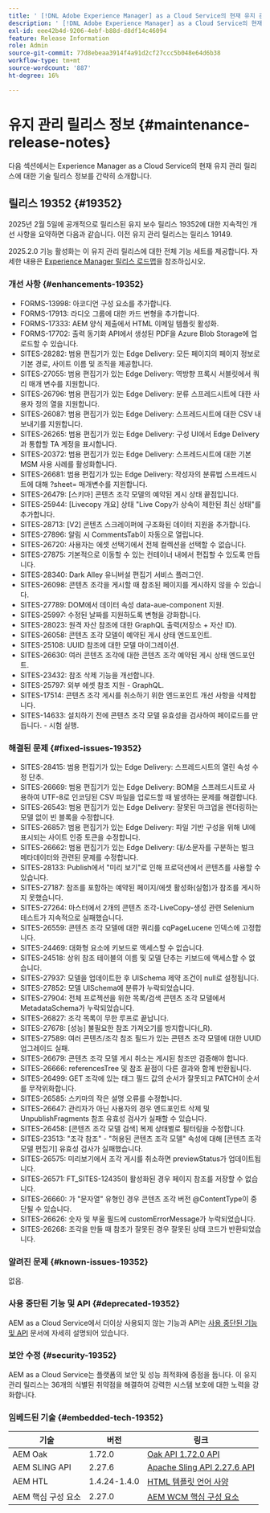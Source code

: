 ```yaml
---
title: ' [!DNL Adobe Experience Manager] as a Cloud Service의 현재 유지 관리 릴리스 정보입니다.'
description: ' [!DNL Adobe Experience Manager] as a Cloud Service의 현재 유지 관리 릴리스 정보입니다.'
exl-id: eee42b4d-9206-4ebf-b88d-d8df14c46094
feature: Release Information
role: Admin
source-git-commit: 77d8ebeaa3914f4a91d2cf27ccc5b048e64d6b38
workflow-type: tm+mt
source-wordcount: '887'
ht-degree: 16%

---
```



# 유지 관리 릴리스 정보 {#maintenance-release-notes}

다음 섹션에서는 Experience Manager as a Cloud Service의 현재 유지 관리 릴리스에 대한 기술 릴리스 정보를 간략히 소개합니다.

## 릴리스 19352 {#19352}

2025년 2월 5일에 공개적으로 릴리스된 유지 보수 릴리스 19352에 대한 지속적인 개선 사항을 요약하면 다음과 같습니다. 이전 유지 관리 릴리스는 릴리스 19149.

2025.2.0 기능 활성화는 이 유지 관리 릴리스에 대한 전체 기능 세트를 제공합니다. 자세한 내용은 [Experience Manager 릴리스 로드맵](https://experienceleague.adobe.com/ko/docs/experience-manager-release-information/aem-release-updates/update-releases-roadmap)을 참조하십시오.

### 개선 사항 {#enhancements-19352}

* FORMS-13998: 아코디언 구성 요소를 추가합니다.
* FORMS-17913: 라디오 그룹에 대한 카드 변형을 추가합니다.
* FORMS-17333: AEM 양식 제출에서 HTML 이메일 템플릿 활성화.
* FORMS-17702: 출력 동기화 API에서 생성된 PDF을 Azure Blob Storage에 업로드할 수 있습니다.
* SITES-28282: 범용 편집기가 있는 Edge Delivery: 모든 페이지의 페이지 정보로 기본 경로, 사이트 이름 및 조직을 제공합니다.
* SITES-27055: 범용 편집기가 있는 Edge Delivery: 역방향 프록시 서블릿에서 쿼리 매개 변수를 지원합니다.
* SITES-26796: 범용 편집기가 있는 Edge Delivery: 분류 스프레드시트에 대한 사용자 정의 열을 지원합니다.
* SITES-26087: 범용 편집기가 있는 Edge Delivery: 스프레드시트에 대한 CSV 내보내기를 지원합니다.
* SITES-26265: 범용 편집기가 있는 Edge Delivery: 구성 UI에서 Edge Delivery과 통합할 TA 계정을 표시합니다.
* SITES-20372: 범용 편집기가 있는 Edge Delivery: 스프레드시트에 대한 기본 MSM 사용 사례를 활성화합니다.
* SITES-26681: 범용 편집기가 있는 Edge Delivery: 작성자의 분류법 스프레드시트에 대해 ?sheet= 매개변수를 지원합니다.
* SITES-26479: [스키마] 콘텐츠 조각 모델의 예약된 게시 상태 끝점입니다.
* SITES-25944: [Livecopy 개요] 상태 &quot;Live Copy가 상속이 제한된 최신 상태&quot;를 추가합니다.
* SITES-28713: [V2] 콘텐츠 스크레이퍼에 구조화된 데이터 지원을 추가합니다.
* SITES-27896: 알림 시 CommentsTab이 자동으로 열립니다.
* SITES-26720: 사용자는 에셋 선택기에서 전체 컬렉션을 선택할 수 없습니다.
* SITES-27875: 기본적으로 이동할 수 있는 컨테이너 내에서 편집할 수 있도록 만듭니다.
* SITES-28340: Dark Alley 유니버설 편집기 서비스 플러그인.
* SITES-26098: 콘텐츠 조각을 게시할 때 참조된 페이지를 게시하지 않을 수 있습니다.
* SITES-27789: DOM에서 데이터 속성 data-aue-component 지원.
* SITES-25997: 수정된 날짜를 지원하도록 변형을 강화합니다.
* SITES-28023: 원격 자산 참조에 대한 GraphQL 출력(저장소 + 자산 ID).
* SITES-26058: 콘텐츠 조각 모델이 예약된 게시 상태 엔드포인트.
* SITES-25108: UUID 참조에 대한 모델 마이그레이션.
* SITES-26630: 여러 콘텐츠 조각에 대한 콘텐츠 조각 예약된 게시 상태 엔드포인트.
* SITES-23432: 참조 삭제 기능을 개선합니다.
* SITES-25797: 외부 에셋 참조 지원 - GraphQL.
* SITES-17514: 콘텐츠 조각 게시를 취소하기 위한 엔드포인트 개선 사항을 삭제합니다.
* SITES-14633: 설치하기 전에 콘텐츠 조각 모델 유효성을 검사하여 페이로드를 만듭니다. - 시험 실행.

### 해결된 문제 {#fixed-issues-19352}

* SITES-28415: 범용 편집기가 있는 Edge Delivery: 스프레드시트의 열린 속성 수정 단추.
* SITES-26669: 범용 편집기가 있는 Edge Delivery: BOM을 스프레드시트로 사용하여 UTF-8로 인코딩된 CSV 파일을 업로드할 때 발생하는 문제를 해결합니다.
* SITES-26543: 범용 편집기가 있는 Edge Delivery: 잘못된 마크업을 렌더링하는 모델 없이 빈 블록을 수정합니다.
* SITES-26857: 범용 편집기가 있는 Edge Delivery: 파일 기반 구성을 위해 UI에 표시되는 사이트 인증 토큰을 수정합니다.
* SITES-26662: 범용 편집기가 있는 Edge Delivery: 대/소문자를 구분하는 벌크 메타데이터와 관련된 문제를 수정합니다.
* SITES-28133: Publish에서 &quot;미리 보기&quot;로 인해 프로덕션에서 콘텐츠를 사용할 수 있습니다.
* SITES-27187: 참조를 포함하는 예약된 페이지/에셋 활성화(실험)가 참조를 게시하지 못했습니다.
* SITES-27264: 마스터에서 2개의 콘텐츠 조각-LiveCopy-생성 관련 Selenium 테스트가 지속적으로 실패했습니다.
* SITES-26559: 콘텐츠 조각 모델에 대한 쿼리를 cqPageLucene 인덱스에 고정합니다.
* SITES-24469: 대화형 요소에 키보드로 액세스할 수 없습니다.
* SITES-24518: 상위 참조 테이블의 이름 및 모델 단추는 키보드에 액세스할 수 없습니다.
* SITES-27937: 모델을 업데이트한 후 UISchema 제약 조건이 null로 설정됩니다.
* SITES-27852: 모델 UISchema에 분류가 누락되었습니다.
* SITES-27904: 전체 프로젝션을 위한 목록/검색 콘텐츠 조각 모델에서 MetadataSchema가 누락되었습니다.
* SITES-26827: 조각 목록이 무한 루프로 끝납니다.
* SITES-27678: [성능] 불필요한 참조 가져오기를 방지합니다(_R).
* SITES-27589: 여러 콘텐츠/조각 참조 필드가 있는 콘텐츠 조각 모델에 대한 UUID 업그레이드 실패.
* SITES-26679: 콘텐츠 조각 모델 게시 취소는 게시된 참조만 검증해야 합니다.
* SITES-26666: referencesTree 및 참조 끝점이 다른 결과와 함께 반환됩니다.
* SITES-26499: GET 조각에 있는 태그 필드 값의 순서가 잘못되고 PATCH이 순서를 무작위화합니다.
* SITES-26585: 스키마의 작은 설명 오류를 수정합니다.
* SITES-26647: 관리자가 아닌 사용자의 경우 엔드포인트 삭제 및 UnpublishFragments 참조 유효성 검사가 실패할 수 있습니다.
* SITES-26458: [콘텐츠 조각 모델 검색] 복제 상태별로 필터링을 수정합니다.
* SITES-23513: &quot;조각 참조&quot; - &quot;허용된 콘텐츠 조각 모델&quot; 속성에 대해 [콘텐츠 조각 모델 편집기] 유효성 검사가 실패했습니다.
* SITES-26575: 미리보기에서 조각 게시를 취소하면 previewStatus가 업데이트됩니다.
* SITES-26571: FT_SITES-12435이 활성화된 경우 페이지 참조를 저장할 수 없습니다.
* SITES-26660: 가 &quot;문자열&quot; 유형인 경우 콘텐츠 조각 버전 @ContentType이 중단될 수 있습니다.
* SITES-26626: 숫자 및 부울 필드에 customErrorMessage가 누락되었습니다.
* SITES-26268: 조각을 만들 때 참조가 잘못된 경우 잘못된 상태 코드가 반환되었습니다.

### 알려진 문제 {#known-issues-19352}

없음.

### 사용 중단된 기능 및 API {#deprecated-19352}

AEM as a Cloud Service에서 더이상 사용되지 않는 기능과 API는 [사용 중단된 기능 및 API](/help/release-notes/deprecated-removed-features.md) 문서에 자세히 설명되어 있습니다.

### 보안 수정 {#security-19352}

AEM as a Cloud Service는 플랫폼의 보안 및 성능 최적화에 중점을 둡니다. 이 유지 관리 릴리스는 36개의 식별된 취약점을 해결하여 강력한 시스템 보호에 대한 노력을 강화합니다.

### 임베드된 기술 {#embedded-tech-19352}

| 기술 | 버전 | 링크 |
|---|---|---|
| AEM Oak | 1.72.0 | [Oak API 1.72.0 API](https://www.javadoc.io/doc/org.apache.jackrabbit/oak-api/1.72.0/index.html) |
| AEM SLING API | 2.27.6 | [Apache Sling API 2.27.6 API](https://www.javadoc.io/doc/org.apache.sling/org.apache.sling.api/latest/index.html) |
| AEM HTL | 1.4.24-1.4.0 | [HTML 템플릿 언어 사양](https://github.com/adobe/htl-spec) |
| AEM 핵심 구성 요소 | 2.27.0 | [AEM WCM 핵심 구성 요소](https://github.com/adobe/aem-core-wcm-components) |
